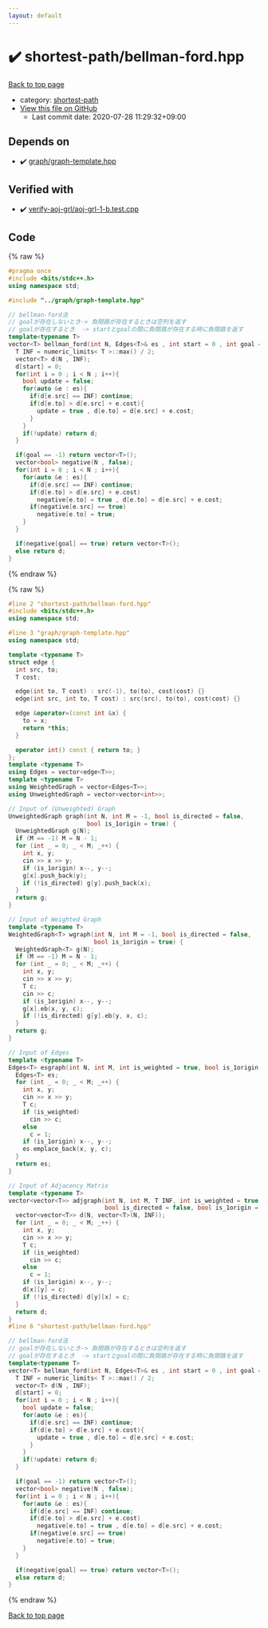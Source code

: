 ```yaml
---
layout: default
---
```


<!-- mathjax config similar to math.stackexchange -->
<script type="text/javascript" async
  src="https://cdnjs.cloudflare.com/ajax/libs/mathjax/2.7.5/MathJax.js?config=TeX-MML-AM_CHTML">
</script>
<script type="text/x-mathjax-config">
  MathJax.Hub.Config({
    TeX: { equationNumbers: { autoNumber: "AMS" }},
    tex2jax: {
      inlineMath: [ ['$','$'] ],
      processEscapes: true
    },
    "HTML-CSS": { matchFontHeight: false },
    displayAlign: "left",
    displayIndent: "2em"
  });
</script>

<script type="text/javascript" src="https://cdnjs.cloudflare.com/ajax/libs/jquery/3.4.1/jquery.min.js"></script>
<script src="https://cdn.jsdelivr.net/npm/jquery-balloon-js@1.1.2/jquery.balloon.min.js" integrity="sha256-ZEYs9VrgAeNuPvs15E39OsyOJaIkXEEt10fzxJ20+2I=" crossorigin="anonymous"></script>
<script type="text/javascript" src="../../assets/js/copy-button.js"></script>
<link rel="stylesheet" href="../../assets/css/copy-button.css" />


# :heavy_check_mark: shortest-path/bellman-ford.hpp

<a href="../../index.html">Back to top page</a>

* category: <a href="../../index.html#d53d0f39583bbf03056486512d3e44bc">shortest-path</a>
* <a href="{{ site.github.repository_url }}/blob/master/shortest-path/bellman-ford.hpp">View this file on GitHub</a>
    - Last commit date: 2020-07-28 11:29:32+09:00




## Depends on

* :heavy_check_mark: <a href="../graph/graph-template.hpp.html">graph/graph-template.hpp</a>


## Verified with

* :heavy_check_mark: <a href="../../verify/verify-aoj-grl/aoj-grl-1-b.test.cpp.html">verify-aoj-grl/aoj-grl-1-b.test.cpp</a>


## Code

<a id="unbundled"></a>
{% raw %}
```cpp
#pragma once
#include <bits/stdc++.h>
using namespace std;

#include "../graph/graph-template.hpp"

// bellman-ford法
// goalが存在しないとき-> 負閉路が存在するときは空列を返す
// goalが存在するとき  -> startとgoalの間に負閉路が存在する時に負閉路を返す
template<typename T>
vector<T> bellman_ford(int N, Edges<T>& es , int start = 0 , int goal = -1){
  T INF = numeric_limits< T >::max() / 2;
  vector<T> d(N , INF);
  d[start] = 0;
  for(int i = 0 ; i < N ; i++){
    bool update = false;
    for(auto &e : es){
      if(d[e.src] == INF) continue;
      if(d[e.to] > d[e.src] + e.cost){
        update = true , d[e.to] = d[e.src] + e.cost;
      }
    }
    if(!update) return d;
  }

  if(goal == -1) return vector<T>();
  vector<bool> negative(N , false);
  for(int i = 0 ; i < N ; i++){
    for(auto &e : es){
      if(d[e.src] == INF) continue;
      if(d[e.to] > d[e.src] + e.cost)
        negative[e.to] = true , d[e.to] = d[e.src] + e.cost;
      if(negative[e.src] == true)
        negative[e.to] = true;
    }
  }

  if(negative[goal] == true) return vector<T>();
  else return d;  
}
```
{% endraw %}

<a id="bundled"></a>
{% raw %}
```cpp
#line 2 "shortest-path/bellman-ford.hpp"
#include <bits/stdc++.h>
using namespace std;

#line 3 "graph/graph-template.hpp"
using namespace std;

template <typename T>
struct edge {
  int src, to;
  T cost;

  edge(int to, T cost) : src(-1), to(to), cost(cost) {}
  edge(int src, int to, T cost) : src(src), to(to), cost(cost) {}

  edge &operator=(const int &x) {
    to = x;
    return *this;
  }

  operator int() const { return to; }
};
template <typename T>
using Edges = vector<edge<T>>;
template <typename T>
using WeightedGraph = vector<Edges<T>>;
using UnweightedGraph = vector<vector<int>>;

// Input of (Unweighted) Graph
UnweightedGraph graph(int N, int M = -1, bool is_directed = false,
                      bool is_1origin = true) {
  UnweightedGraph g(N);
  if (M == -1) M = N - 1;
  for (int _ = 0; _ < M; _++) {
    int x, y;
    cin >> x >> y;
    if (is_1origin) x--, y--;
    g[x].push_back(y);
    if (!is_directed) g[y].push_back(x);
  }
  return g;
}

// Input of Weighted Graph
template <typename T>
WeightedGraph<T> wgraph(int N, int M = -1, bool is_directed = false,
                        bool is_1origin = true) {
  WeightedGraph<T> g(N);
  if (M == -1) M = N - 1;
  for (int _ = 0; _ < M; _++) {
    int x, y;
    cin >> x >> y;
    T c;
    cin >> c;
    if (is_1origin) x--, y--;
    g[x].eb(x, y, c);
    if (!is_directed) g[y].eb(y, x, c);
  }
  return g;
}

// Input of Edges
template <typename T>
Edges<T> esgraph(int N, int M, int is_weighted = true, bool is_1origin = true) {
  Edges<T> es;
  for (int _ = 0; _ < M; _++) {
    int x, y;
    cin >> x >> y;
    T c;
    if (is_weighted)
      cin >> c;
    else
      c = 1;
    if (is_1origin) x--, y--;
    es.emplace_back(x, y, c);
  }
  return es;
}

// Input of Adjacency Matrix
template <typename T>
vector<vector<T>> adjgraph(int N, int M, T INF, int is_weighted = true,
                           bool is_directed = false, bool is_1origin = true) {
  vector<vector<T>> d(N, vector<T>(N, INF));
  for (int _ = 0; _ < M; _++) {
    int x, y;
    cin >> x >> y;
    T c;
    if (is_weighted)
      cin >> c;
    else
      c = 1;
    if (is_1origin) x--, y--;
    d[x][y] = c;
    if (!is_directed) d[y][x] = c;
  }
  return d;
}
#line 6 "shortest-path/bellman-ford.hpp"

// bellman-ford法
// goalが存在しないとき-> 負閉路が存在するときは空列を返す
// goalが存在するとき  -> startとgoalの間に負閉路が存在する時に負閉路を返す
template<typename T>
vector<T> bellman_ford(int N, Edges<T>& es , int start = 0 , int goal = -1){
  T INF = numeric_limits< T >::max() / 2;
  vector<T> d(N , INF);
  d[start] = 0;
  for(int i = 0 ; i < N ; i++){
    bool update = false;
    for(auto &e : es){
      if(d[e.src] == INF) continue;
      if(d[e.to] > d[e.src] + e.cost){
        update = true , d[e.to] = d[e.src] + e.cost;
      }
    }
    if(!update) return d;
  }

  if(goal == -1) return vector<T>();
  vector<bool> negative(N , false);
  for(int i = 0 ; i < N ; i++){
    for(auto &e : es){
      if(d[e.src] == INF) continue;
      if(d[e.to] > d[e.src] + e.cost)
        negative[e.to] = true , d[e.to] = d[e.src] + e.cost;
      if(negative[e.src] == true)
        negative[e.to] = true;
    }
  }

  if(negative[goal] == true) return vector<T>();
  else return d;  
}

```
{% endraw %}

<a href="../../index.html">Back to top page</a>

